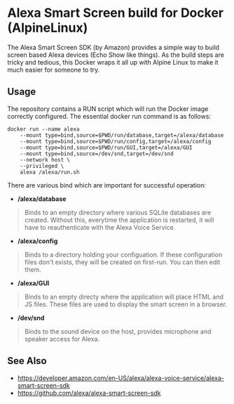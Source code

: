 # Alexa Smart Screen build for Docker (AlpineLinux)

The Alexa Smart Screen SDK (by Amazon) provides a simple way to build screen based Alexa devices (Echo Show like things).
As the build steps are tricky and tedious, this Docker wraps it all up with Alpine Linux to make it much easier for
someone to try.

## Usage

The repository contains a RUN script which will run the Docker image correctly configured. The essential docker run command is as follows:

~~~~
docker run --name alexa
    --mount type=bind,source=$PWD/run/database,target=/alexa/database
    --mount type=bind,source=$PWD/run/config,target=/alexa/config
    --mount type=bind,source=$PWD/run/GUI,target=/alexa/GUI
    --mount type=bind,source=/dev/snd,target=/dev/snd
    --network host \
    --privileged \
    alexa /alexa/run.sh
~~~~

There are various bind which are important for successful operation:

* **/alexa/database**
> Binds to an empty directory where various SQLite databases are created. Without this, everytime
the application is restarted, it will have to reauthenticate with the Alexa Voice Service.

* **/alexa/config** 
> Binds to a directory holding your configuation. If these configuration files don't exists, they will be
created on first-run. You can then edit them.

* **/alexa/GUI**
> Binds to an empty directy where the application will place HTML and JS files. These files are used
to display the smart screen in a browser.

* **/dev/snd**
> Binds to the sound device on the host, provides microphone and speaker access for Alexa.

## See Also

* https://developer.amazon.com/en-US/alexa/alexa-voice-service/alexa-smart-screen-sdk
* https://github.com/alexa/alexa-smart-screen-sdk
